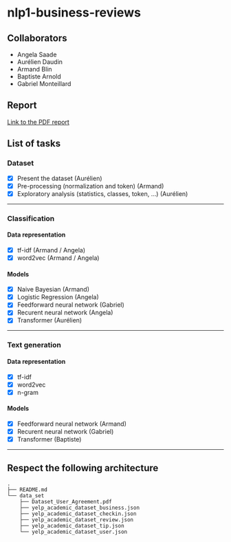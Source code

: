 # nlp1-business-reviews

## Collaborators

- Angela Saade
- Aurélien Daudin
- Armand Blin
- Baptiste Arnold
- Gabriel Monteillard

## Report

[Link to the PDF report](./NLP_Groupe_6_rapport.pdf)

## List of tasks

### Dataset

- [x] Present the dataset (Aurélien)
- [x] Pre-processing (normalization and token) (Armand)
- [x] Exploratory analysis (statistics, classes, token, ...) (Aurélien)

---

### Classification

#### Data representation

- [x] tf-idf (Armand / Angela)
- [x] word2vec (Armand / Angela)

#### Models

- [x] Naive Bayesian (Armand)
- [x] Logistic Regression (Angela)
- [x] Feedforward neural network (Gabriel)
- [x] Recurent neural network (Angela)
- [x] Transformer (Aurélien)

---

### Text generation

#### Data representation

- [x] tf-idf
- [x] word2vec
- [x] n-gram

#### Models

- [x] Feedforward neural network (Armand)
- [x] Recurent neural network (Gabriel)
- [x] Transformer (Baptiste)

---

## Respect the following architecture

```
.
├── README.md
└── data_set
    ├── Dataset_User_Agreement.pdf
    ├── yelp_academic_dataset_business.json
    ├── yelp_academic_dataset_checkin.json
    ├── yelp_academic_dataset_review.json
    ├── yelp_academic_dataset_tip.json
    └── yelp_academic_dataset_user.json
```
